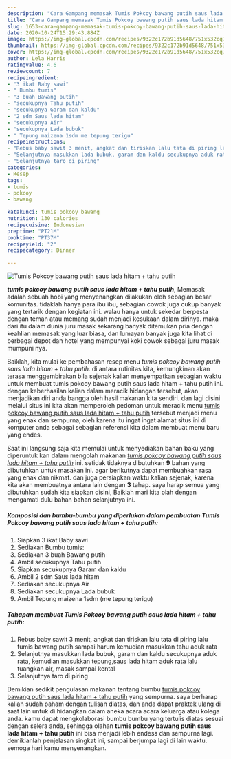 ```yaml
---
description: "Cara Gampang memasak Tumis Pokcoy bawang putih saus lada hitam + tahu putih, Anti Gagal"
title: "Cara Gampang memasak Tumis Pokcoy bawang putih saus lada hitam + tahu putih, Anti Gagal"
slug: 1653-cara-gampang-memasak-tumis-pokcoy-bawang-putih-saus-lada-hitam-tahu-putih-anti-gagal
date: 2020-10-24T15:29:43.884Z
image: https://img-global.cpcdn.com/recipes/9322c172b91d5648/751x532cq70/tumis-pokcoy-bawang-putih-saus-lada-hitam-tahu-putih-foto-resep-utama.jpg
thumbnail: https://img-global.cpcdn.com/recipes/9322c172b91d5648/751x532cq70/tumis-pokcoy-bawang-putih-saus-lada-hitam-tahu-putih-foto-resep-utama.jpg
cover: https://img-global.cpcdn.com/recipes/9322c172b91d5648/751x532cq70/tumis-pokcoy-bawang-putih-saus-lada-hitam-tahu-putih-foto-resep-utama.jpg
author: Lela Harris
ratingvalue: 4.6
reviewcount: 7
recipeingredient:
- "3 ikat Baby sawi"
- " Bumbu tumis"
- "3 buah Bawang putih"
- "secukupnya Tahu putih"
- "secukupnya Garam dan kaldu"
- "2 sdm Saus lada hitam"
- "secukupnya Air"
- "secukupnya Lada bubuk"
- " Tepung maizena 1sdm me tepung terigu"
recipeinstructions:
- "Rebus baby sawit 3 menit, angkat dan tiriskan lalu tata di piring lalu tumis bawang putih sampai harum kemudian masukkan tahu aduk rata"
- "Selanjutnya masukkan lada bubuk, garam dan kaldu secukupnya aduk rata, kemudian masukkan tepung,saus lada hitam aduk rata lalu tuangkan air, masak sampai kental"
- "Selanjutnya taro di piring"
categories:
- Resep
tags:
- tumis
- pokcoy
- bawang

katakunci: tumis pokcoy bawang 
nutrition: 130 calories
recipecuisine: Indonesian
preptime: "PT21M"
cooktime: "PT37M"
recipeyield: "2"
recipecategory: Dinner

---
```



![Tumis Pokcoy bawang putih saus lada hitam + tahu putih](https://img-global.cpcdn.com/recipes/9322c172b91d5648/751x532cq70/tumis-pokcoy-bawang-putih-saus-lada-hitam-tahu-putih-foto-resep-utama.jpg)

<b><i>tumis pokcoy bawang putih saus lada hitam + tahu putih</i></b>, Memasak adalah sebuah hobi yang menyenangkan dilakukan oleh sebagian besar komunitas. tidaklah hanya para ibu ibu, sebagian cowok juga cukup banyak yang tertarik dengan kegiatan ini. walau hanya untuk sekedar berpesta dengan teman atau memang sudah menjadi kesukaan dalam dirinya. maka dari itu dalam dunia juru masak sekarang banyak ditemukan pria dengan keahlian memasak yang luar biasa, dan lumayan banyak juga kita lihat di berbagai depot dan hotel yang mempunyai koki cowok sebagai juru masak mumpuni nya.

Baiklah, kita mulai ke pembahasan resep menu <i>tumis pokcoy bawang putih saus lada hitam + tahu putih</i>. di antara rutinitas kita, kemungkinan akan terasa menggembirakan bila sejenak kalian menyempatkan sebagian waktu untuk membuat tumis pokcoy bawang putih saus lada hitam + tahu putih ini. dengan keberhasilan kalian dalam meracik hidangan tersebut, akan menjadikan diri anda bangga oleh hasil makanan kita sendiri. dan lagi disini melalui situs ini kita akan memperoleh pedoman untuk meracik menu <u>tumis pokcoy bawang putih saus lada hitam + tahu putih</u> tersebut menjadi menu yang enak dan sempurna, oleh karena itu ingat ingat alamat situs ini di komputer anda sebagai sebagian referensi kita dalam membuat menu baru yang endes.




Saat ini langsung saja kita memulai untuk menyediakan bahan baku yang diperuntuk kan dalam mengolah makanan <u><i>tumis pokcoy bawang putih saus lada hitam + tahu putih</i></u> ini. setidak tidaknya dibutuhkan <b>9</b> bahan yang dibutuhkan untuk masakan ini. agar berikutnya dapat membuahkan rasa yang enak dan nikmat. dan juga persiapkan waktu kalian sejenak, karena kita akan membuatnya antara lain dengan <b>3</b> tahap. saya harap semua yang dibutuhkan sudah kita siapkan disini, Baiklah mari kita olah dengan mengamati dulu bahan bahan selanjutnya ini.

<!--inarticleads1-->

##### Komposisi dan bumbu-bumbu yang diperlukan dalam pembuatan Tumis Pokcoy bawang putih saus lada hitam + tahu putih:

1. Siapkan 3 ikat Baby sawi
1. Sediakan  Bumbu tumis:
1. Sediakan 3 buah Bawang putih
1. Ambil secukupnya Tahu putih
1. Siapkan secukupnya Garam dan kaldu
1. Ambil 2 sdm Saus lada hitam
1. Sediakan secukupnya Air
1. Sediakan secukupnya Lada bubuk
1. Ambil  Tepung maizena 1sdm (me tepung terigu)




<!--inarticleads2-->

##### Tahapan membuat Tumis Pokcoy bawang putih saus lada hitam + tahu putih:

1. Rebus baby sawit 3 menit, angkat dan tiriskan lalu tata di piring lalu tumis bawang putih sampai harum kemudian masukkan tahu aduk rata
1. Selanjutnya masukkan lada bubuk, garam dan kaldu secukupnya aduk rata, kemudian masukkan tepung,saus lada hitam aduk rata lalu tuangkan air, masak sampai kental
1. Selanjutnya taro di piring




Demikian sedikit pengulasan makanan tentang bumbu <u>tumis pokcoy bawang putih saus lada hitam + tahu putih</u> yang sempurna. saya berharap kalian sudah paham dengan tulisan diatas, dan anda dapat praktek ulang di saat lain untuk di hidangkan dalam aneka acara acara keluarga atau kolega anda. kamu dapat mengkolaborasi bumbu bumbu yang tertulis diatas sesuai dengan selera anda, sehingga olahan <b>tumis pokcoy bawang putih saus lada hitam + tahu putih</b> ini bisa menjadi lebih endess dan sempurna lagi. demikianlah penjelasan singkat ini, sampai berjumpa lagi di lain waktu. semoga hari kamu menyenangkan.
